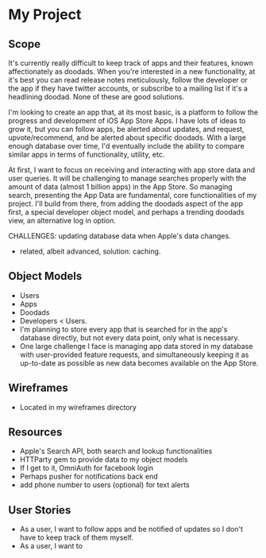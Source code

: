 # My Project

## Scope

It's currently really difficult to keep track of apps and their features, known affectionately as doodads. When you're interested in a new functionality, at it's best you can read release notes meticulously, follow the developer or the app if they have twitter accounts, or subscribe to a mailing list if it's a headlining doodad. None of these are good solutions.

I'm looking to create an app that, at its most basic, is a platform to follow the progress and development of iOS App Store Apps. I have lots of ideas to grow it, but you can follow apps, be alerted about updates, and request, upvote/recommend, and be alerted about specific doodads. With a large enough database over time, I'd eventually include the ability to compare similar apps in terms of functionality, utility, etc.

At first, I want to focus on receiving and interacting with app store data and user queries. It will be challenging to manage searches properly with the amount of data (almost 1 billion apps) in the App Store. So managing search, presenting the App Data are fundamental, core functionalities of my project. I'll build from there, from adding the doodads aspect of the app first, a special developer object model, and perhaps a trending doodads view, an alternative log in option.

CHALLENGES: updating database data when Apple's data changes.
  * related, albeit advanced, solution: caching.

## Object Models

  * Users
  * Apps
  * Doodads
  * Developers < Users.
  * I'm planning to store every app that is searched for in the app's database directly, but not every data point, only what is necessary.
  * One large challenge I face is managing app data stored in my database with user-provided feature requests, and simultaneously keeping it as up-to-date as possible as new data becomes available on the App Store.

## Wireframes

  * Located in my wireframes directory

## Resources

  * Apple's Search API, both search and lookup functionalities
  * HTTParty gem to provide data to my object models
  * If I get to it, OmniAuth for facebook login
  * Perhaps pusher for notifications back end
  * add phone number to users (optional) for text alerts


## User Stories

  * As a user, I want to follow apps and be notified of updates so I don't have to keep track of them myself.
  * As a user, I want to 
